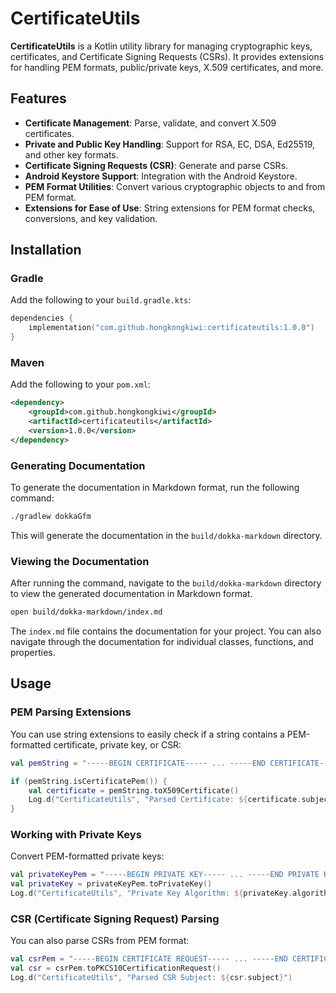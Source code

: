 # CertificateUtils

**CertificateUtils** is a Kotlin utility library for managing cryptographic keys, certificates, and Certificate Signing Requests (CSRs). It provides extensions for handling PEM formats, public/private keys, X.509 certificates, and more.

## Features

- **Certificate Management**: Parse, validate, and convert X.509 certificates.
- **Private and Public Key Handling**: Support for RSA, EC, DSA, Ed25519, and other key formats.
- **Certificate Signing Requests (CSR)**: Generate and parse CSRs.
- **Android Keystore Support**: Integration with the Android Keystore.
- **PEM Format Utilities**: Convert various cryptographic objects to and from PEM format.
- **Extensions for Ease of Use**: String extensions for PEM format checks, conversions, and key validation.

## Installation

### Gradle

Add the following to your `build.gradle.kts`:

```kotlin
dependencies {
    implementation("com.github.hongkongkiwi:certificateutils:1.0.0")
}
```

### Maven

Add the following to your `pom.xml`:

```xml
<dependency>
    <groupId>com.github.hongkongkiwi</groupId>
    <artifactId>certificateutils</artifactId>
    <version>1.0.0</version>
</dependency>
```

### Generating Documentation

To generate the documentation in Markdown format, run the following command:

```bash
./gradlew dokkaGfm
```

This will generate the documentation in the `build/dokka-markdown` directory.

### Viewing the Documentation

After running the command, navigate to the `build/dokka-markdown` directory to view the generated documentation in Markdown format.

```bash
open build/dokka-markdown/index.md
```

The `index.md` file contains the documentation for your project. You can also navigate through the documentation for individual classes, functions, and properties.

## Usage

### PEM Parsing Extensions

You can use string extensions to easily check if a string contains a PEM-formatted certificate, private key, or CSR:

```kotlin
val pemString = "-----BEGIN CERTIFICATE----- ... -----END CERTIFICATE-----"

if (pemString.isCertificatePem()) {
    val certificate = pemString.toX509Certificate()
    Log.d("CertificateUtils", "Parsed Certificate: ${certificate.subjectDN.name}")
}
```

### Working with Private Keys

Convert PEM-formatted private keys:

```kotlin
val privateKeyPem = "-----BEGIN PRIVATE KEY----- ... -----END PRIVATE KEY-----"
val privateKey = privateKeyPem.toPrivateKey()
Log.d("CertificateUtils", "Private Key Algorithm: ${privateKey.algorithm}")
```

### CSR (Certificate Signing Request) Parsing

You can also parse CSRs from PEM format:

```kotlin
val csrPem = "-----BEGIN CERTIFICATE REQUEST----- ... -----END CERTIFICATE REQUEST-----"
val csr = csrPem.toPKCS10CertificationRequest()
Log.d("CertificateUtils", "Parsed CSR Subject: ${csr.subject}")
```
